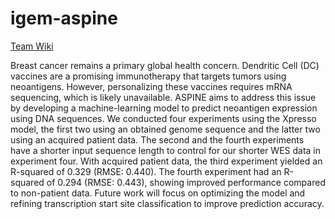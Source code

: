 # igem-aspine

[Team Wiki](https://2024.igem.wiki/bangkok-nmh/)

Breast cancer remains a primary global health concern. Dendritic Cell (DC) vaccines are a promising immunotherapy that targets tumors using neoantigens. However, personalizing these vaccines requires mRNA sequencing, which is likely unavailable. ASPINE aims to address this issue by developing a machine-learning model to predict neoantigen expression using DNA sequences.
We conducted four experiments using the Xpresso model, the first two using an obtained genome sequence and the latter two using an acquired patient data. The second and the fourth experiments have a shorter input sequence length to control for our shorter WES data in experiment four. With acquired patient data, the third experiment yielded an R-squared of 0.329 (RMSE: 0.440). The fourth experiment had an R-squared of 0.294 (RMSE: 0.443), showing improved performance compared to non-patient data. Future work will focus on optimizing the model and refining transcription start site classification to improve prediction accuracy.
